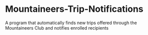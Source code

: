 # Mountaineers-Trip-Notifications
A program that automatically finds new trips offered through the Mountaineers Club and notifies enrolled recipients
